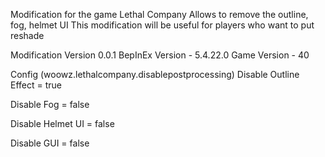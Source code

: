 Modification for the game Lethal Company
Allows to remove the outline, fog, helmet UI
This modification will be useful for players who want to put reshade

Modification Version 0.0.1
BepInEx Version - 5.4.22.0
Game Version - 40

Config (woowz.lethalcompany.disablepostprocessing)
Disable Outline Effect = true

Disable Fog = false

Disable Helmet UI = false

Disable GUI = false